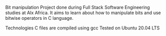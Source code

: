 Bit manipulation
Project done during Full Stack Software Engineering studies at Alx Africa. It aims to learn about how to manipulate bits and use bitwise operators in C language.

Technologies
C files are compiled using gcc
Tested on Ubuntu 20.04 LTS
